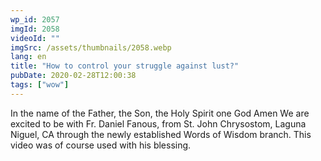 ```yaml
---
wp_id: 2057
imgId: 2058
videoId: ""
imgSrc: /assets/thumbnails/2058.webp
lang: en
title: "How to control your struggle against lust?"
pubDate: 2020-02-28T12:00:38
tags: ["wow"]
---
```


<!-- page: 6 -->

<p>In the name of the Father, the Son, the Holy Spirit one God Amen We are excited to be with Fr. Daniel Fanous, from St. John Chrysostom, Laguna Niguel, CA through the newly established Words of Wisdom branch. This video was of course used with his blessing.</p>
